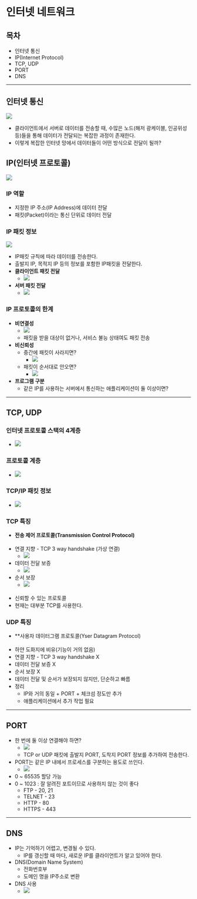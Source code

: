 # 인터넷 네트워크
## 목차
- 인터넷 통신
- IP(Internet Protocol)
- TCP, UDP
- PORT
- DNS
___
## 인터넷 통신
![](imgs/1.PNG)
- 클라이언트에서 서버로 데이터를 전송할 때, 수많은 노드(해저 광케이블, 인공위성 등)들을 통해 데이터가 전달되는 복잡한 과정이 존재한다.
- 이렇게 복잡한 인터넷 망에서 데이터들이 어떤 방식으로 전달이 될까?
## IP(인터넷 프로토콜)
![](imgs/2.PNG)
### IP 역할
- 지정한 IP 주소(IP Address)에 데이터 전달
- 패킷(Packet)이라는 통신 단위로 데이터 전달
### IP 패킷 정보
![](imgs/3.PNG)
- IP패킷 규칙에 따라 데이터를 전송한다.
- 출발지 IP, 목적지 IP 등의 정보를 포함한 IP패킷을 전달한다.
- <b>클라이언트 패킷 전달</b>
    - ![](imgs/4.PNG)
- <b>서버 패킷 전달</b>
    - ![](imgs/5.PNG)
### IP 프로토콜의 한계
- <b>비연결성</b>
    - ![](imgs/6.PNG)
    - 패킷을 받을 대상이 없거나, 서비스 불능 상태여도 패킷 전송
- <b>비신뢰성</b>
    - 중간에 패킷이 사라지면?
        - ![](imgs/7.PNG)
    - 패킷이 순서대로 안오면?
        - ![](imgs/8.PNG)
- <b>프로그램 구분</b>
    - 같은 IP를 사용하는 서버에서 통신하는 애플리케이션이 둘 이상이면?
___
## TCP, UDP
### 인터넷 프로토콜 스택의 4계층
- ![](imgs/9.PNG)
### 프로토콜 계층
- ![](imgs/10.PNG)
### TCP/IP 패킷 정보
- ![](imgs/11.PNG)
### TCP 특징
- **전송 제어 프로토콜(Transmission Control Protocol)**<br><br>
- 연결 지향 - TCP 3 way handshake (가상 연결)
    - ![](imgs/12.PNG)
- 데이터 전달 보증 
    - ![](imgs/13.PNG)
- 순서 보장
    - ![](imgs/14.PNG)<br><br>
- 신뢰할 수 있는 프로토콜
- 현재는 대부분 TCP를 사용한다.
### UDP 특징
- **사용자 데이터그램 프로토콜(Yser Datagram Protocol)<br><br>
- 하얀 도화지에 비유(기능이 거의 없음)
- 연결 지향 - TCP 3 way handshake X
- 데이터 전달 보증 X
- 순서 보장 X
- 데이터 전달 및 순서가 보장되지 않지만, 단순하고 빠름
- 정리
    - IP와 거의 동일 + PORT + 체크섬 정도만 추가
    - 애플리케이션에서 추가 작업 필요
___
## PORT
- 한 번에 둘 이상 연결해야 하면?
    - ![](imgs/15.PNG)
    - TCP or UDP 패킷에 출발지 PORT, 도착지 PORT 정보를 추가하여 전송한다.
- PORT는 같은 IP 내에서 프로세스를 구분하는 용도로 쓰인다.
    - ![](imgs/16.PNG)
- 0 ~ 65535 할당 가능
- 0 ~ 1023 : 잘 알려진 포트이므로 사용하지 않는 것이 좋다
    - FTP - 20, 21
    - TELNET - 23
    - HTTP - 80
    - HTTPS - 443
___
## DNS
- IP는 기억하기 어렵고, 변경될 수 있다.
    - IP를 갱신할 때 마다, 새로운 IP를 클라이언트가 알고 있어야 한다.
- DNS(Domain Name System)
    - 전화번호부
    - 도메인 명을 IP주소로 변환
- DNS 사용
    - ![](imgs/17.PNG)